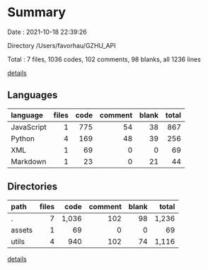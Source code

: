 # Summary

Date : 2021-10-18 22:39:26

Directory /Users/favorhau/GZHU_API

Total : 7 files,  1036 codes, 102 comments, 98 blanks, all 1236 lines

[details](details.md)

## Languages
| language | files | code | comment | blank | total |
| :--- | ---: | ---: | ---: | ---: | ---: |
| JavaScript | 1 | 775 | 54 | 38 | 867 |
| Python | 4 | 169 | 48 | 39 | 256 |
| XML | 1 | 69 | 0 | 0 | 69 |
| Markdown | 1 | 23 | 0 | 21 | 44 |

## Directories
| path | files | code | comment | blank | total |
| :--- | ---: | ---: | ---: | ---: | ---: |
| . | 7 | 1,036 | 102 | 98 | 1,236 |
| assets | 1 | 69 | 0 | 0 | 69 |
| utils | 4 | 940 | 102 | 74 | 1,116 |

[details](details.md)